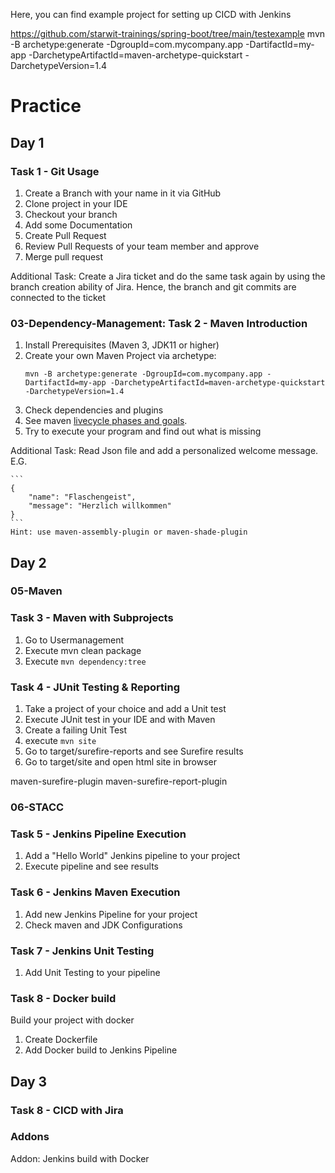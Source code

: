 Here, you can find example project for setting up CICD with Jenkins

https://github.com/starwit-trainings/spring-boot/tree/main/testexample
mvn -B archetype:generate -DgroupId=com.mycompany.app -DartifactId=my-app -DarchetypeArtifactId=maven-archetype-quickstart -DarchetypeVersion=1.4

# Practice
## Day 1

### Task 1 - Git Usage

1. Create a Branch with your name in it via GitHub
1. Clone project in your IDE
1. Checkout your branch
1. Add some Documentation
1. Create Pull Request
1. Review Pull Requests of your team member and approve
1. Merge pull request

Additional Task: Create a Jira ticket and do the same task again by using the branch creation ability of Jira. Hence, the branch and git commits are connected to the ticket

### 03-Dependency-Management: Task 2 - Maven Introduction

1. Install Prerequisites (Maven 3, JDK11 or higher)
1. Create your own Maven Project via archetype:
    ```
    mvn -B archetype:generate -DgroupId=com.mycompany.app -DartifactId=my-app -DarchetypeArtifactId=maven-archetype-quickstart -DarchetypeVersion=1.4
    ```
1. Check dependencies and plugins
1. See maven [livecycle phases and goals](https://medium.com/@yetanothersoftwareengineer/maven-lifecycle-phases-plugins-and-goals-25d8e33fa22#:~:text=Phases%20are%20the%20steps%20in,to%20building%20and%20managing%20project).
1. Try to execute your program and find out what is missing

Additional Task: Read Json file and add a personalized welcome message. E.G.

    ```
    {
        "name": "Flaschengeist",
        "message": "Herzlich willkommen"
    }
    ```
    Hint: use maven-assembly-plugin or maven-shade-plugin

## Day 2

### 05-Maven
### Task 3 - Maven with Subprojects

1. Go to Usermanagement
1. Execute mvn clean package
1. Execute `mvn dependency:tree`

### Task 4 - JUnit Testing & Reporting

1. Take a project of your choice and add a Unit test
1. Execute JUnit test in your IDE and with Maven
1. Create a failing Unit Test
1. execute `mvn site`
1. Go to target/surefire-reports and see Surefire results
1. Go to target/site and open html site in browser

maven-surefire-plugin
maven-surefire-report-plugin

### 06-STACC
### Task 5 - Jenkins Pipeline Execution

1. Add a "Hello World" Jenkins pipeline to your project
1. Execute pipeline and see results

### Task 6 - Jenkins Maven Execution

1. Add new Jenkins Pipeline for your project
1. Check maven and JDK Configurations

### Task 7 - Jenkins Unit Testing

1. Add Unit Testing to your pipeline

### Task 8 - Docker build

Build your project with docker
1. Create Dockerfile
1. Add Docker build to Jenkins Pipeline

## Day 3 




### Task 8 - CICD with Jira

### Addons

Addon: Jenkins build with Docker